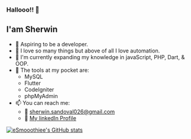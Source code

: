 ### Hallooo!! 👋

## I'am Sherwin

- 🤵 Aspiring to be a developer.
- 💖 I love so many things but above of all I love automation.
- 🧠 I'm currently expanding my knowledge in javaScript, PHP, Dart, & OOP.
- 🧰 The tools at my pocket are: 
  - MySQL
  - Flutter
  - CodeIgniter
  - phpMyAdmin
- 📫 You can reach me: 
  - 📧 [sherwin.sandoval026@gmail.com](mailto:sherwin.sandoval026@gmail.com)
  - 🔗 [My linkedIn Profile](https://www.linkedin.com/feed/)
 
 
[![eSmooothiee's GitHub stats](https://github-readme-stats.vercel.app/api?username=eSmooothie&show_icons=true)](https://github.com/anuraghazra/github-readme-stats)
<!--
**NastyKid/NastyKid** is a ✨ _special_ ✨ repository because its `README.md` (this file) appears on your GitHub profile.

Here are some ideas to get you started:

- 🔭 I’m currently takin
- 🌱 I’m currently learning ...
- 👯 I’m looking to collaborate on ...
- 🤔 I’m looking for help with ...
- 💬 Ask me about ...
- 📫 How to reach me: ...
- 😄 Pronouns: ...
- ⚡ Fun fact: ...
-->
